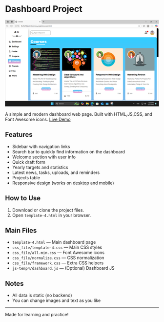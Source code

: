 # Dashboard Project
![Project Screenshot](imgs-temp-4/Screenshot.png)

A simple and modern dashboard web page. Built with HTML,JS,CSS, and Font Awesome icons.
[Live Demo](https://dashboard-rust-zeta.vercel.app/)

## Features
- Sidebar with navigation links
- Search bar to quickly find information on the dashboard
- Welcome section with user info
- Quick draft form
- Yearly targets and statistics
- Latest news, tasks, uploads, and reminders
- Projects table
- Responsive design (works on desktop and mobile)

## How to Use
1. Download or clone the project files.
2. Open `template-4.html` in your browser.

## Main Files
- `template-4.html` — Main dashboard page
- `css_file/template-4.css` — Main CSS styles
- `css_file/all.min.css` — Font Awesome icons
- `css_file/normalize.css` — CSS normalization
- `css_file/framework.css` — Extra CSS helpers
- `js-temp4/dashboard.js` — (Optional) Dashboard JS

## Notes
- All data is static (no backend)
- You can change images and text as you like

---
Made for learning and practice!
